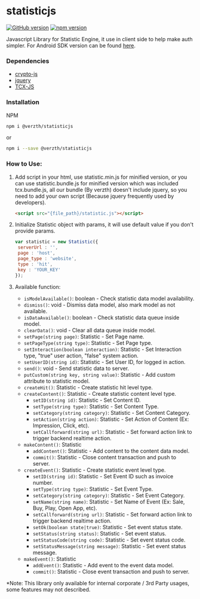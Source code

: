 # statisticjs
[![GitHub version](https://badge.fury.io/gh/verzth%2Fstatisticjs.svg)](https://badge.fury.io/gh/verzth%2Fstatisticjs)
[![npm version](https://badge.fury.io/js/%40verzth%2Fstatisticjs.svg)](https://badge.fury.io/js/%40verzth%2Fstatisticjs)

Javascript Library for Statistic Engine, it use in client side to help make auth simpler.
For Android SDK version can be found [here](https://github.com/amandjaja/statistic-android).

### Dependencies
- [crypto-js](https://www.npmjs.com/package/crypto-js)
- [jquery](https://jquery.com/)
- [TCX-JS](https://github.com/verzth/tcx-js)

### Installation
NPM
```bash
npm i @verzth/statisticjs
```
or
```bash
npm i --save @verzth/statisticjs
```

### How to Use:
1. Add script in your html, use statistic.min.js for minified version, or you can use statistic.bundle.js for minified version
   which was included tcx.bundle.js, all our bundle (By verzth) doesn't include jquery, so you need to add your own script
   (Because jquery frequently used by developers).
   ```html
   <script src="{file_path}/statistic.js"></script>
   ```

2. Initialize Statistic object with params, it will use default value if you don't provide params.
   ```javascript
   var statistic = new Statistic({
    serverUrl : '',
    page : 'host',
    page_type : 'website',
    type : 'hit',
    key : 'YOUR_KEY'
   });
   ```
3. Available function:

   - `isModelAvailable()`: boolean - Check statistic data model availability.
   - `dismiss()`: void - Dismiss data model, also mark model as not available.
   - `isDataAvailable()`: boolean - Check statistic data queue inside model.
   - `clearData()`: void - Clear all data queue inside model.
   - `setPage(string page)`: Statistic - Set Page name.
   - `setPageType(string type)`: Statistic - Set Page type.
   - `setInteraction(boolean interaction)`: Statistic - Set Interaction type, "true" user action, "false" system action.
   - `setUserID(string id)`: Statistic - Set User ID, for logged in action.
   - `send()`: void - Send statistic data to server.
   - `putCustom(string key, string value)`: Statistic - Add custom attribute to statistic model.
   - `createHit()`: Statistic - Create statistic hit level type.
   - `createContent()`: Statistic - Create statistic content level type.
        - `setID(string id)`: Statistic - Set Content ID.
        - `setType(string type)`: Statistic - Set Content Type.
        - `setCategory(string category)`: Statistic - Set Content Category.
        - `setAction(string action)`: Statistic - Set Action of Content (Ex: Impression, Click, etc).
        - `setCallforward(string url)`: Statistic - Set forward action link to trigger backend realtime action.
   - `makeContent()`: Statistic
        - `addContent()`: Statistic - Add content to the content data model.
        - `commit()`: Statistic - Close content transaction and push to server.
   - `createEvent()`: Statistic - Create statistic event level type.
        - `setID(string id)`: Statistic - Set Event ID such as invoice number.
        - `setType(string type)`: Statistic - Set Event Type.
        - `setCategory(string category)`: Statistic - Set Event Category.
        - `setName(string name)`: Statistic - Set Name of Event (Ex: Sale, Buy, Play, Open App, etc).
        - `setCallforward(string url)`: Statistic - Set forward action link to trigger backend realtime action.
        - `setOk(boolean state|true)`: Statistic - Set event status state.
        - `setStatus(string status)`: Statistic - Set event status.
        - `setStatusCode(string code)`: Statistic - Set event status code.
        - `setStatusMessage(string message)`: Statistic - Set event status message.
   - `makeEvent()`: Statistic
        - `addEvent()`: Statistic - Add event to the event data model.
        - `commit()`: Statistic - Close event transaction and push to server.

*Note: This library only available for internal corporate / 3rd Party usages, some features may not described.
